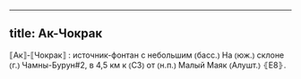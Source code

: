 
---
title: Ак-Чокрак
---
⟦Ак⟧-⟦Чокрак⟧
: источник-фонтан с небольшим ⦅басс.⦆ На ⦅юж.⦆ склоне ⦅г.⦆ Чамны-Бурун#2, в 4,5 км к ⦅СЗ⦆ от ⦅н.п.⦆ Малый Маяк ⦅Алушт.⦆ ⦃Е8⦄.
